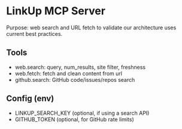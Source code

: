 # LinkUp MCP Server

Purpose: web search and URL fetch to validate our architecture uses current best practices.

## Tools
- web.search: query, num_results, site filter, freshness
- web.fetch: fetch and clean content from url
- github.search: GitHub code/issues/repos search

## Config (env)
- LINKUP_SEARCH_KEY (optional, if using a search API)
- GITHUB_TOKEN (optional, for GitHub rate limits)

